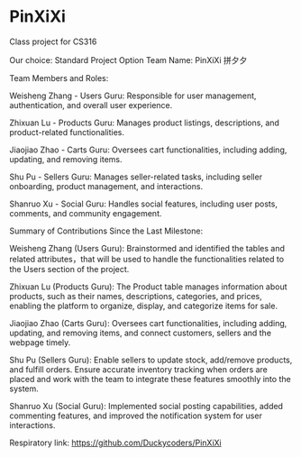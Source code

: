 # PinXiXi
Class project for CS316

Our choice: Standard Project Option
Team Name: PinXiXi 拼夕夕

Team Members and Roles:

Weisheng Zhang - Users Guru: Responsible for user management, authentication, and overall user experience.

Zhixuan Lu - Products Guru: Manages product listings, descriptions, and product-related functionalities.

Jiaojiao Zhao - Carts Guru: Oversees cart functionalities, including adding, updating, and removing items.

Shu Pu - Sellers Guru: Manages seller-related tasks, including seller onboarding, product management, and interactions.

Shanruo Xu - Social Guru: Handles social features, including user posts, comments, and community engagement.



Summary of Contributions Since the Last Milestone:

Weisheng Zhang (Users Guru): Brainstormed and identified the tables and related attributes，that will be used to handle the functionalities related to the Users section of the project.

Zhixuan Lu (Products Guru): The Product table manages information about products, such as their names, descriptions, categories, and prices, enabling the platform to organize, display, and categorize items for sale.

Jiaojiao Zhao (Carts Guru): Oversees cart functionalities, including adding, updating, and removing items, and connect customers, sellers and the webpage timely.

Shu Pu (Sellers Guru): Enable sellers to update stock, add/remove products, and fulfill orders. Ensure accurate inventory tracking when orders are placed and work with the team to integrate these features smoothly into the system.

Shanruo Xu (Social Guru): Implemented social posting capabilities, added commenting features, and improved the notification system for user interactions.

Respiratory link: https://github.com/Duckycoders/PinXiXi
